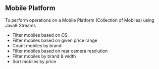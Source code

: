 ## Mobile Platform

To perform operations on a Mobile Platform (Collection of Mobiles) using Java8 Streams

- Filter mobiles based on OS
- Filter mobiles based on given price range
- Count mobiles by brand
- Filter mobiles based on rear camera resolution
- Filter mobiles by brand & width
- Sort mobiles by price
